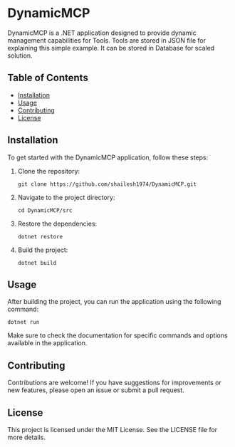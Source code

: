 # DynamicMCP

DynamicMCP is a .NET application designed to provide dynamic management capabilities for Tools. Tools are stored in JSON file for explaining this simple example. It can be stored in Database for scaled solution.

## Table of Contents

- [Installation](#installation)
- [Usage](#usage)
- [Contributing](#contributing)
- [License](#license)

## Installation

To get started with the DynamicMCP application, follow these steps:

1. Clone the repository:
   ```
   git clone https://github.com/shailesh1974/DynamicMCP.git
   ```

2. Navigate to the project directory:
   ```
   cd DynamicMCP/src
   ```

3. Restore the dependencies:
   ```
   dotnet restore
   ```

4. Build the project:
   ```
   dotnet build
   ```

## Usage

After building the project, you can run the application using the following command:

```
dotnet run
```

Make sure to check the documentation for specific commands and options available in the application.

## Contributing

Contributions are welcome! If you have suggestions for improvements or new features, please open an issue or submit a pull request.

## License

This project is licensed under the MIT License. See the LICENSE file for more details.
